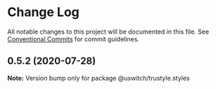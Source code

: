# Change Log

All notable changes to this project will be documented in this file.
See [Conventional Commits](https://conventionalcommits.org) for commit guidelines.

## 0.5.2 (2020-07-28)

**Note:** Version bump only for package @uswitch/trustyle.styles
